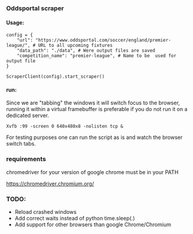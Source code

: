### Oddsportal scraper

####  Usage:
```
config = {
    "url": "https://www.oddsportal.com/soccer/england/premier-league/", # URL to all upcoming fixtures
    "data_path": "./data", # Were output files are saved
    "competition_name": "premier-league", # Name to be  used for output file
}

ScraperClient(config).start_scraper()
```

#### run: 

Since we are "tabbing" the windows it will switch focus to the browser, running it within a virtual framebuffer 
is preferable if you do not run it on a dedicated server.  
```.env
Xvfb :99 -screen 0 640x480x8 -nolisten tcp &
```
For testing purposes one can run the script as is and watch the browser switch tabs.

### requirements

chromedriver for your version of google chrome must be in your PATH

https://chromedriver.chromium.org/
### TODO:

* Reload crashed windows
* Add correct waits instead of python time.sleep(.)
* Add support for other browsers than google Chrome/Chromium